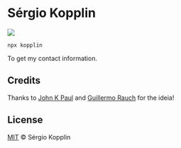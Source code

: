 # Sérgio Kopplin

![](https://raw.githubusercontent.com/sergiokopplin/tools/main/packages/me/kopplin.gif)

```console
npx kopplin
```

To get my contact information.

## Credits

Thanks to [John K Paul](https://github.com/johnkpaul/johnkpaul) and [Guillermo Rauch](https://github.com/rauchg/rauchg) for the ideia!

## License

[MIT](https://github.com/sergiokopplin/licenses/blob/master/MIT-LICENSE.md) &copy; Sérgio Kopplin
